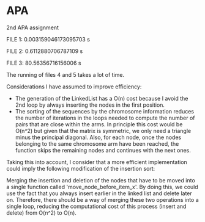 # APA
2nd APA assignment

FILE 1: 0.003159046173095703 s 

FILE 2: 0.6112880706787109 s 

FILE 3: 80.56356716156006 s

The running of files 4 and 5 takes a lot of time. 

Considerations I have assumed to improve efficiency:
- The generation of the LinkedList has a O(n) cost because I avoid the 2nd loop by always inserting the nodes in the first position. 
- The sorting of the sequences by the chromosome information reduces the number of iterations in the loops needed to compute the number of pairs that are close within the arms. In principle this cost would be O(n^2) but given that the matrix is symmetric, we only need a triangle minus the principal diagonal. Also, for each node, once the nodes belonging to the same chromosome arm have been reached, the function skips the remaining nodes and continues with the next ones. 

Taking this into account, I consider that a more efficient implementation could imply the following modification of the insertion sort: 

Merging the insertion and deletion of the nodes that have to be moved into a single function called 'move_node_before_item_x'. By doing this, we could use the fact that you always insert earlier in the linked list and delete later on. Therefore, there should be a way of merging these two operations into a single loop, reducing the computational cost of this process (insert and delete) from O(n^2) to O(n).
